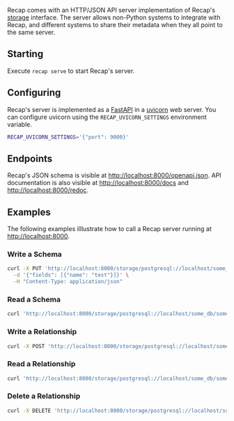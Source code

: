 Recap comes with an HTTP/JSON API server implementation of Recap's [storage](api/storage.md) interface. The server allows non-Python systems to integrate with Recap, and different systems to share their metadata when they all point to the same server.

## Starting

Execute `recap serve` to start Recap's server.

## Configuring

Recap's server is implemented as a [FastAPI](https://fastapi.tiangolo.com/) in a [uvicorn](https://www.uvicorn.org/) web server. You can configure uvicorn using the `RECAP_UVICORN_SETTINGS` environment variable.

```bash
RECAP_UVICORN_SETTINGS='{"port": 9000}'
```

## Endpoints

Recap's JSON schema is visible at [http://localhost:8000/openapi.json](http://localhost:8000/openapi.json). API documentation is also visible at [http://localhost:8000/docs](http://localhost:8000/docs) and [http://localhost:8000/redoc](http://localhost:8000/redoc).

## Examples

The following examples illlustrate how to call a Recap server running at [http://localhost:8000](http://localhost:8000).

### Write a Schema

```bash
curl -X PUT 'http://localhost:8000/storage/postgresql://localhost/some_db/some_schema/some_table/metadata/schema' \
  -d '{"fields": [{"name": "test"}]}' \
  -H "Content-Type: application/json"
```

### Read a Schema

```bash
curl 'http://localhost:8000/storage/postgresql://localhost/some_db/some_schema/some_table/metadata/schema'
```

### Write a Relationship

```bash
curl -X POST 'http://localhost:8000/storage/postgresql://localhost/some_db/some_schema/links/contains?relationship=contains&other_url=http://localhost:8000/storage/postgresql://localhost/some_db/some_schema/some_table'
```

### Read a Relationship

```bash
curl 'http://localhost:8000/storage/postgresql://localhost/some_db/some_schema/links/contains'
```

### Delete a Relationship

```bash
curl -X DELETE 'http://localhost:8000/storage/postgresql://localhost/some_db/some_schema/links/contains?relationship=contains&other_url=http://localhost:8000/storage/postgresql://localhost/some_db/some_schema/some_table'
```
